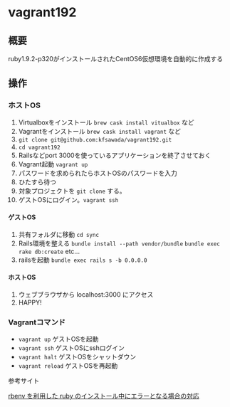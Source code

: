 # vagrant192

## 概要
ruby1.9.2-p320がインストールされたCentOS6仮想環境を自動的に作成する

## 操作
### ホストOS
1. Virtualboxをインストール `brew cask install vitualbox` など
2. Vagrantをインストール `brew cask install vagrant` など
3. `git clone git@github.com:kfsawada/vagrant192.git`
4. `cd vagrant192`
5. Railsなどport 3000を使っているアプリケーションを終了させておく
6. Vagrant起動 `vagrant up`
7. パスワードを求められたらホストOSのパスワードを入力
8. ひたすら待つ
9. 対象プロジェクトを `git clone` する。
11. ゲストOSにログイン。`vagrant ssh`

#### ゲストOS
1. 共有フォルダに移動 `cd sync`
2. Rails環境を整える `bundle install --path vendor/bundle` `bundle exec rake db:create` etc...
3. railsを起動 `bundle exec rails s -b 0.0.0.0`

#### ホストOS
1. ウェブブラウザから localhost:3000 にアクセス
2. HAPPY!

### Vagrantコマンド
- `vagrant up` ゲストOSを起動
- `vagrant ssh` ゲストOSにsshログイン
- `vagrant halt` ゲストOSをシャットダウン
- `vagrant reload` ゲストOSを再起動



参考サイト

[rbenv を利用した ruby のインストール中にエラーとなる場合の対応](http://qiita.com/kakipo/items/482b32b0c2ec0f9d113c)
